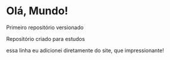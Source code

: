 # Olá, Mundo!
 Primeiro repositório versionado

 Repositório criado para estudos

essa linha eu adicionei diretamente do site, que impressionante!
